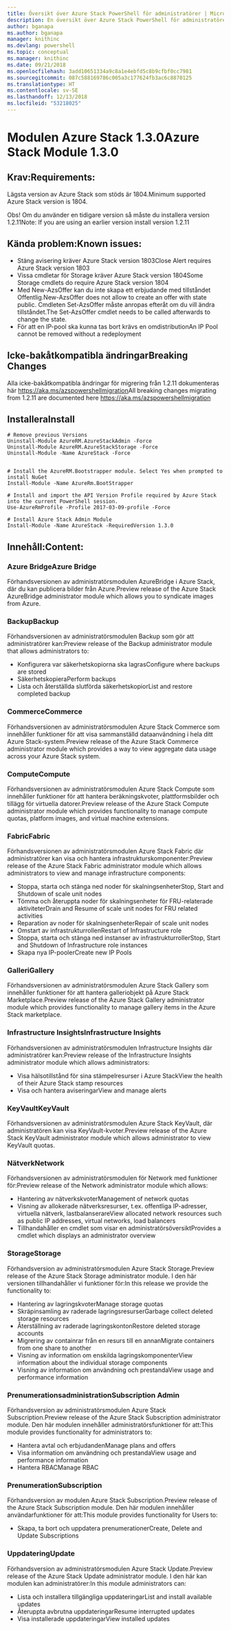 ```yaml
---
title: Översikt över Azure Stack PowerShell för administratörer | Microsoft Docs
description: En översikt över Azure Stack PowerShell för administratörer med anvisningar för installation och konfiguration.
author: bganapa
ms.author: bganapa
manager: knithinc
ms.devlang: powershell
ms.topic: conceptual
ms.manager: knithinc
ms.date: 09/21/2018
ms.openlocfilehash: 3add10651334a9c8a1e4ebfd5c8b9cfbf0cc7981
ms.sourcegitcommit: 087c588169786c005a3c177624fb3ac6c8870125
ms.translationtype: HT
ms.contentlocale: sv-SE
ms.lasthandoff: 12/13/2018
ms.locfileid: "53218025"
---
```

# <a name="azure-stack-module-130"></a><span data-ttu-id="8fd4a-103">Modulen Azure Stack 1.3.0</span><span class="sxs-lookup"><span data-stu-id="8fd4a-103">Azure Stack Module 1.3.0</span></span>

## <a name="requirements"></a><span data-ttu-id="8fd4a-104">Krav:</span><span class="sxs-lookup"><span data-stu-id="8fd4a-104">Requirements:</span></span>
<span data-ttu-id="8fd4a-105">Lägsta version av Azure Stack som stöds är 1804.</span><span class="sxs-lookup"><span data-stu-id="8fd4a-105">Minimum supported Azure Stack version is 1804.</span></span>

<span data-ttu-id="8fd4a-106">Obs! Om du använder en tidigare version så måste du installera version 1.2.11</span><span class="sxs-lookup"><span data-stu-id="8fd4a-106">Note: If you are using an earlier version install version 1.2.11</span></span>

## <a name="known-issues"></a><span data-ttu-id="8fd4a-107">Kända problem:</span><span class="sxs-lookup"><span data-stu-id="8fd4a-107">Known issues:</span></span>

- <span data-ttu-id="8fd4a-108">Stäng avisering kräver Azure Stack version 1803</span><span class="sxs-lookup"><span data-stu-id="8fd4a-108">Close Alert requires Azure Stack version 1803</span></span>
- <span data-ttu-id="8fd4a-109">Vissa cmdletar för Storage kräver Azure Stack version 1804</span><span class="sxs-lookup"><span data-stu-id="8fd4a-109">Some Storage cmdlets do require Azure Stack version 1804</span></span>
- <span data-ttu-id="8fd4a-110">Med New-AzsOffer kan du inte skapa ett erbjudande med tillståndet Offentlig.</span><span class="sxs-lookup"><span data-stu-id="8fd4a-110">New-AzsOffer does not allow to create an offer with state public.</span></span> <span data-ttu-id="8fd4a-111">Cmdleten Set-AzsOffer måste anropas efteråt om du vill ändra tillståndet.</span><span class="sxs-lookup"><span data-stu-id="8fd4a-111">The Set-AzsOffer cmdlet needs to be called afterwards to change the state.</span></span>
- <span data-ttu-id="8fd4a-112">För att en IP-pool ska kunna tas bort krävs en omdistribution</span><span class="sxs-lookup"><span data-stu-id="8fd4a-112">An IP Pool cannot be removed without a redeployment</span></span>

## <a name="breaking-changes"></a><span data-ttu-id="8fd4a-113">Icke-bakåtkompatibla ändringar</span><span class="sxs-lookup"><span data-stu-id="8fd4a-113">Breaking Changes</span></span>
<span data-ttu-id="8fd4a-114">Alla icke-bakåtkompatibla ändringar för migrering från 1.2.11 dokumenteras här https://aka.ms/azspowershellmigration</span><span class="sxs-lookup"><span data-stu-id="8fd4a-114">All breaking changes migrating from 1.2.11 are documented here https://aka.ms/azspowershellmigration</span></span>

## <a name="install"></a><span data-ttu-id="8fd4a-115">Installera</span><span class="sxs-lookup"><span data-stu-id="8fd4a-115">Install</span></span>
```
# Remove previous Versions
Uninstall-Module AzureRM.AzureStackAdmin -Force
Uninstall-Module AzureRM.AzureStackStorage -Force
Uninstall-Module -Name AzureStack -Force 


# Install the AzureRM.Bootstrapper module. Select Yes when prompted to install NuGet
Install-Module -Name AzureRm.BootStrapper

# Install and import the API Version Profile required by Azure Stack into the current PowerShell session.
Use-AzureRmProfile -Profile 2017-03-09-profile -Force

# Install Azure Stack Admin Module
Install-Module -Name AzureStack -RequiredVersion 1.3.0
```
## <a name="content"></a><span data-ttu-id="8fd4a-116">Innehåll:</span><span class="sxs-lookup"><span data-stu-id="8fd4a-116">Content:</span></span>
### <a name="azure-bridge"></a><span data-ttu-id="8fd4a-117">Azure Bridge</span><span class="sxs-lookup"><span data-stu-id="8fd4a-117">Azure Bridge</span></span>
<span data-ttu-id="8fd4a-118">Förhandsversionen av administratörsmodulen AzureBridge i Azure Stack, där du kan publicera bilder från Azure.</span><span class="sxs-lookup"><span data-stu-id="8fd4a-118">Preview release of the Azure Stack AzureBridge administrator module which allows you to syndicate images from Azure.</span></span>

### <a name="backup"></a><span data-ttu-id="8fd4a-119">Backup</span><span class="sxs-lookup"><span data-stu-id="8fd4a-119">Backup</span></span>
<span data-ttu-id="8fd4a-120">Förhandsversionen av administratörsmodulen Backup som gör att administratörer kan:</span><span class="sxs-lookup"><span data-stu-id="8fd4a-120">Preview release of the Backup administrator module that allows administrators to:</span></span>
- <span data-ttu-id="8fd4a-121">Konfigurera var säkerhetskopiorna ska lagras</span><span class="sxs-lookup"><span data-stu-id="8fd4a-121">Configure where backups are stored</span></span>
- <span data-ttu-id="8fd4a-122">Säkerhetskopiera</span><span class="sxs-lookup"><span data-stu-id="8fd4a-122">Perform backups</span></span>
- <span data-ttu-id="8fd4a-123">Lista och återställda slutförda säkerhetskopior</span><span class="sxs-lookup"><span data-stu-id="8fd4a-123">List and restore completed backup</span></span>

### <a name="commerce"></a><span data-ttu-id="8fd4a-124">Commerce</span><span class="sxs-lookup"><span data-stu-id="8fd4a-124">Commerce</span></span>
<span data-ttu-id="8fd4a-125">Förhandsversionen av administratörsmodulen Azure Stack Commerce som innehåller funktioner för att visa sammanställd dataanvändning i hela ditt Azure Stack-system.</span><span class="sxs-lookup"><span data-stu-id="8fd4a-125">Preview release of the Azure Stack Commerce administrator module which provides a way to view aggregate data usage across your Azure Stack system.</span></span>

### <a name="compute"></a><span data-ttu-id="8fd4a-126">Compute</span><span class="sxs-lookup"><span data-stu-id="8fd4a-126">Compute</span></span>
<span data-ttu-id="8fd4a-127">Förhandsversionen av administratörsmodulen Azure Stack Compute som innehåller funktioner för att hantera beräkningskvoter, plattformsbilder och tillägg för virtuella datorer.</span><span class="sxs-lookup"><span data-stu-id="8fd4a-127">Preview release of the Azure Stack Compute administrator module which provides functionality to manage compute quotas, platform images, and virtual machine extensions.</span></span>

### <a name="fabric"></a><span data-ttu-id="8fd4a-128">Fabric</span><span class="sxs-lookup"><span data-stu-id="8fd4a-128">Fabric</span></span>
<span data-ttu-id="8fd4a-129">Förhandsversionen av administratörsmodulen Azure Stack Fabric där administratörer kan visa och hantera infrastrukturskomponenter:</span><span class="sxs-lookup"><span data-stu-id="8fd4a-129">Preview release of the Azure Stack Fabric administrator module which allows administrators to view and manage infrastructure components:</span></span>
- <span data-ttu-id="8fd4a-130">Stoppa, starta och stänga ned noder för skalningsenheter</span><span class="sxs-lookup"><span data-stu-id="8fd4a-130">Stop, Start and Shutdown of scale unit nodes</span></span>
- <span data-ttu-id="8fd4a-131">Tömma och återuppta noder för skalningsenheter för FRU-relaterade aktiviteter</span><span class="sxs-lookup"><span data-stu-id="8fd4a-131">Drain and Resume of scale unit nodes for FRU related activities</span></span>
- <span data-ttu-id="8fd4a-132">Reparation av noder för skalningsenheter</span><span class="sxs-lookup"><span data-stu-id="8fd4a-132">Repair of scale unit nodes</span></span>
- <span data-ttu-id="8fd4a-133">Omstart av infrastrukturrollen</span><span class="sxs-lookup"><span data-stu-id="8fd4a-133">Restart of Infrastructure role</span></span>
- <span data-ttu-id="8fd4a-134">Stoppa, starta och stänga ned instanser av infrastrukturroller</span><span class="sxs-lookup"><span data-stu-id="8fd4a-134">Stop, Start and Shutdown of Infrastructure role instances</span></span>
- <span data-ttu-id="8fd4a-135">Skapa nya IP-pooler</span><span class="sxs-lookup"><span data-stu-id="8fd4a-135">Create new IP Pools</span></span>


### <a name="gallery"></a><span data-ttu-id="8fd4a-136">Galleri</span><span class="sxs-lookup"><span data-stu-id="8fd4a-136">Gallery</span></span>
<span data-ttu-id="8fd4a-137">Förhandsversionen av administratörsmodulen Azure Stack Gallery som innehåller funktioner för att hantera galleriobjekt på Azure Stack Marketplace.</span><span class="sxs-lookup"><span data-stu-id="8fd4a-137">Preview release of the Azure Stack Gallery administrator module which provides functionality to manage gallery items in the Azure Stack marketplace.</span></span>

### <a name="infrastructure-insights"></a><span data-ttu-id="8fd4a-138">Infrastructure Insights</span><span class="sxs-lookup"><span data-stu-id="8fd4a-138">Infrastructure Insights</span></span>
<span data-ttu-id="8fd4a-139">Förhandsversionen av administratörsmodulen Infrastructure Insights där administratörer kan:</span><span class="sxs-lookup"><span data-stu-id="8fd4a-139">Preview release of the Infrastructure Insights administrator module which allows administrators:</span></span>
- <span data-ttu-id="8fd4a-140">Visa hälsotillstånd för sina stämpelresurser i Azure Stack</span><span class="sxs-lookup"><span data-stu-id="8fd4a-140">View the health of their Azure Stack stamp resources</span></span>
- <span data-ttu-id="8fd4a-141">Visa och hantera aviseringar</span><span class="sxs-lookup"><span data-stu-id="8fd4a-141">View and manage alerts</span></span>

### <a name="keyvault"></a><span data-ttu-id="8fd4a-142">KeyVault</span><span class="sxs-lookup"><span data-stu-id="8fd4a-142">KeyVault</span></span>
<span data-ttu-id="8fd4a-143">Förhandsversionen av administratörsmodulen Azure Stack KeyVault, där administratören kan visa KeyVault-kvoter.</span><span class="sxs-lookup"><span data-stu-id="8fd4a-143">Preview release of the Azure Stack KeyVault administrator module which allows administrator to view KeyVault quotas.</span></span>

### <a name="network"></a><span data-ttu-id="8fd4a-144">Nätverk</span><span class="sxs-lookup"><span data-stu-id="8fd4a-144">Network</span></span>
<span data-ttu-id="8fd4a-145">Förhandsversionen av administratörsmodulen för Network med funktioner för:</span><span class="sxs-lookup"><span data-stu-id="8fd4a-145">Preview release of the Network administrator module which allows:</span></span>
- <span data-ttu-id="8fd4a-146">Hantering av nätverkskvoter</span><span class="sxs-lookup"><span data-stu-id="8fd4a-146">Management of network quotas</span></span>
- <span data-ttu-id="8fd4a-147">Visning av allokerade nätverksresurser, t.ex. offentliga IP-adresser, virtuella nätverk, lastbalanserare</span><span class="sxs-lookup"><span data-stu-id="8fd4a-147">View allocated network resources such as public IP addresses, virtual networks, load balancers</span></span>
- <span data-ttu-id="8fd4a-148">Tillhandahåller en cmdlet som visar en administratörsöversikt</span><span class="sxs-lookup"><span data-stu-id="8fd4a-148">Provides a cmdlet which displays an administrator overview</span></span>

### <a name="storage"></a><span data-ttu-id="8fd4a-149">Storage</span><span class="sxs-lookup"><span data-stu-id="8fd4a-149">Storage</span></span>
<span data-ttu-id="8fd4a-150">Förhandsversion av administratörsmodulen Azure Stack Storage.</span><span class="sxs-lookup"><span data-stu-id="8fd4a-150">Preview release of the Azure Stack Storage administrator module.</span></span>  <span data-ttu-id="8fd4a-151">I den här versionen tillhandahåller vi funktioner för:</span><span class="sxs-lookup"><span data-stu-id="8fd4a-151">In this release we provide the functionality to:</span></span>
- <span data-ttu-id="8fd4a-152">Hantering av lagringskvoter</span><span class="sxs-lookup"><span data-stu-id="8fd4a-152">Manage storage quotas</span></span>
- <span data-ttu-id="8fd4a-153">Skräpinsamling av raderade lagringsresurser</span><span class="sxs-lookup"><span data-stu-id="8fd4a-153">Garbage collect deleted storage resources</span></span>
- <span data-ttu-id="8fd4a-154">Återställning av raderade lagringskonton</span><span class="sxs-lookup"><span data-stu-id="8fd4a-154">Restore deleted storage accounts</span></span>
- <span data-ttu-id="8fd4a-155">Migrering av containrar från en resurs till en annan</span><span class="sxs-lookup"><span data-stu-id="8fd4a-155">Migrate containers from one share to another</span></span>
- <span data-ttu-id="8fd4a-156">Visning av information om enskilda lagringskomponenter</span><span class="sxs-lookup"><span data-stu-id="8fd4a-156">View information about the individual storage components</span></span>
- <span data-ttu-id="8fd4a-157">Visning av information om användning och prestanda</span><span class="sxs-lookup"><span data-stu-id="8fd4a-157">View usage and performance information</span></span>

### <a name="subscription-admin"></a><span data-ttu-id="8fd4a-158">Prenumerationsadministration</span><span class="sxs-lookup"><span data-stu-id="8fd4a-158">Subscription Admin</span></span>
<span data-ttu-id="8fd4a-159">Förhandsversion av administratörsmodulen Azure Stack Subscription.</span><span class="sxs-lookup"><span data-stu-id="8fd4a-159">Preview release of the Azure Stack Subscription administrator module.</span></span>  <span data-ttu-id="8fd4a-160">Den här modulen innehåller administratörsfunktioner för att:</span><span class="sxs-lookup"><span data-stu-id="8fd4a-160">This module provides functionality for administrators to:</span></span>
- <span data-ttu-id="8fd4a-161">Hantera avtal och erbjudanden</span><span class="sxs-lookup"><span data-stu-id="8fd4a-161">Manage plans and offers</span></span>
- <span data-ttu-id="8fd4a-162">Visa information om användning och prestanda</span><span class="sxs-lookup"><span data-stu-id="8fd4a-162">View usage and performance information</span></span>
- <span data-ttu-id="8fd4a-163">Hantera RBAC</span><span class="sxs-lookup"><span data-stu-id="8fd4a-163">Manage RBAC</span></span>

### <a name="subscription"></a><span data-ttu-id="8fd4a-164">Prenumeration</span><span class="sxs-lookup"><span data-stu-id="8fd4a-164">Subscription</span></span>
<span data-ttu-id="8fd4a-165">Förhandsversion av modulen Azure Stack Subscription.</span><span class="sxs-lookup"><span data-stu-id="8fd4a-165">Preview release of the Azure Stack Subscription module.</span></span>  <span data-ttu-id="8fd4a-166">Den här modulen innehåller användarfunktioner för att:</span><span class="sxs-lookup"><span data-stu-id="8fd4a-166">This module provides functionality for Users to:</span></span>
- <span data-ttu-id="8fd4a-167">Skapa, ta bort och uppdatera prenumerationer</span><span class="sxs-lookup"><span data-stu-id="8fd4a-167">Create, Delete and Update Subscriptions</span></span>

### <a name="update"></a><span data-ttu-id="8fd4a-168">Uppdatering</span><span class="sxs-lookup"><span data-stu-id="8fd4a-168">Update</span></span>
<span data-ttu-id="8fd4a-169">Förhandsversion av administratörsmodulen Azure Stack Update.</span><span class="sxs-lookup"><span data-stu-id="8fd4a-169">Preview release of the Azure Stack Update administrator module.</span></span>  <span data-ttu-id="8fd4a-170">I den här kan modulen kan administratörer:</span><span class="sxs-lookup"><span data-stu-id="8fd4a-170">In this module administrators can:</span></span>
- <span data-ttu-id="8fd4a-171">Lista och installera tillgängliga uppdateringar</span><span class="sxs-lookup"><span data-stu-id="8fd4a-171">List and install available updates</span></span>
- <span data-ttu-id="8fd4a-172">Återuppta avbrutna uppdateringar</span><span class="sxs-lookup"><span data-stu-id="8fd4a-172">Resume interrupted updates</span></span>
- <span data-ttu-id="8fd4a-173">Visa installerade uppdateringar</span><span class="sxs-lookup"><span data-stu-id="8fd4a-173">View installed updates</span></span>

